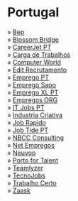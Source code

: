 # Portugal

» [Bep](https://www.bep.gov.pt/default.aspx)\
» [Blossom Bridge](https://blossombridge.com/)\
» [CareerJet PT](http://www.careerjet.pt)\
» [Carga de Trabalhos](http://www.cargadetrabalhos.net)\
» [Computer World](https://www.computerworld.com.pt/emprego)\
» [Edit Recrutamento](https://edit.com.pt/recrutamento/)\
» [Emprego PT](http://www.emprego.pt)\
» [Emprego Sapo](http://emprego.sapo.pt)\
» [Emprego XL PT](http://www.empregoxl.com)\
» [Empregos ORG](http://www.empregos.org)\
» [IT Jobs PT](http://www.itjobs.pt)\
» [Industria Criativa](https://industriacriativa.pt)\
» [Job Rapido](http://pt.jobrapido.com)\
» [Job Tide PT](http://www.jobtide.pt)\
» [NBCC Consulting](http://nbcc-consulting.com)\
» [Net Empregos](http://www.net-empregos.com)\
» [Neuvoo](http://www.neuvoo.pt)\
» [Porto for Talent](http://www.portofortalent.com)\
» [Teamlyzer](https://pt.teamlyzer.com/)\
» [TecnoJobs](http://tecnojobs.pt/)\
» [Trabalho Certo](http://www.trabalhocerto.pt)\
» [Zaask](https://www.zaask.pt)
